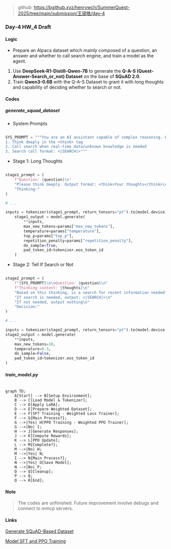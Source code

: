 > github: https://bgithub.xyz/henrywch/SummerQuest-2025/tree/main/submission/王宬皓/day-4

### Day-4 HW_4 Draft

#### Logic

- Prepare an Alpaca dataset which mainly composed of a question, an answer and whether to call search engine, and train a model as the agent.

1. Use **DeepSeek-R1-Distill-Qwen-7B** to generate the **Q-A-S (Quest-Answer-Search_or_not) Dataset** on the base of **SQuAD 2.0**.
2. Train **Qwen3-0.6B** with the Q-A-S Dataset to grant it with long thoughts and capability of deciding whether to search or not.

#### Codes

##### *generate_squad_dataset*

- System Prompts

```python

SYS_PROMPT = """You are an AI assistant capable of complex reasoning. Follow this process:
1. Think deeply in the <think> tag
2. Call search when real-time data/unknown knowledge is needed
3. Search call format: <|SEARCH|>"""

```

- Stage 1: Long Thoughts

```python

stage1_prompt = (
    f"Question: {question}\n"
    "Please think deeply. Output format: <think>Your thoughts</think>\n"
    "Thinking:"
)

# ...

inputs = tokenizer(stage1_prompt, return_tensors="pt").to(model.device)
    stage1_output = model.generate(
        **inputs,
        max_new_tokens=params["max_new_tokens"],
        temperature=params["temperature"],
        top_p=params["top_p"],
        repetition_penalty=params["repetition_penalty"],
        do_sample=True,
        pad_token_id=tokenizer.eos_token_id
    )

```

- Stage 2: Tell If Search or Not

```python

stage2_prompt = (
    f"{SYS_PROMPT}\n\nQuestion: {question}\n"
    f"Thinking content: {thoughts}\n"
    "Based on this thinking, is a search for recent information needed?\n"
    "If search is needed, output: <|SEARCH|>\n"
    "If not needed, output nothing\n"
    "Decision:"
)

# ...

inputs = tokenizer(stage2_prompt, return_tensors="pt").to(model.device)
stage2_output = model.generate(
    **inputs,
    max_new_tokens=10,
    temperature=0.3,
    do_sample=False,
    pad_token_id=tokenizer.eos_token_id
)

```

##### *train_model.py*

```mermaid

graph TD;
    A[Start] --> B[Setup Environment];
    B --> C[Load Model & Tokenizer];
    C --> D[Apply LoRA];
    D --> E[Prepare Weighted Dataset];
    E --> F[SFT Training - Weighted Loss Trainer];
    F --> G{Main Process?};
    G -->|Yes| H[PPO Training - Weighted PPO Trainer];
    G -->|No| I;
    H --> J[Generate Responses];
    J --> K[Compute Rewards];
    K --> L[PPO Update];
    L --> M{Complete?};
    M -->|No| H;
    M -->|Yes| N;
    I --> N{Main Process?};
    N -->|Yes| O[Save Model];
    N -->|No| P;
    O --> Q[Cleanup];
    P --> Q;
    Q --> R[End];

```

#### Note

> The codes are unfinished. Future improvement involve debugs and connect to mmcp servers.

#### Links

[Generate SQuAD-Based Dataset](./generate_squad_dataset.py "generate_squad_dataset.py")

[Model SFT and PPO Training](./train_model.py "train_model.py")